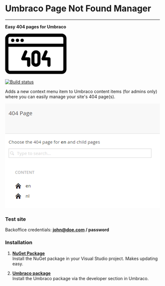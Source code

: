 # Umbraco Page Not Found Manager #

----------

**Easy 404 pages for Umbraco**

![](logo.png)

[![Build status](https://ci.appveyor.com/api/projects/status/sce0it3jhfm2ywg4?svg=true)](https://ci.appveyor.com/project/TimGeyssens/umbracopagenotfoundmanager)

Adds a new context menu item to Umbraco content items (for admins only) where you can easily manage your site's 404 page(s).

![](screenshot.png)

### Test site ###
Backoffice credentials: **john@doe.com / password**


### Installation

1. [**NuGet Package**][NuGetPackageUrl]  
Install the NuGet package in your Visual Studio project. Makes updating easy.

2. [**Umbraco package**][UmbracoPackageUrl]  
Install the Umbraco package via the developer section in Umbraco.

[NuGetPackageUrl]: https://www.nuget.org/packages/Nibble.Umbraco.PageNotFoundManager/
[UmbracoPackageUrl]: https://our.umbraco.org/projects/backoffice-extensions/pagenotfoundmanager